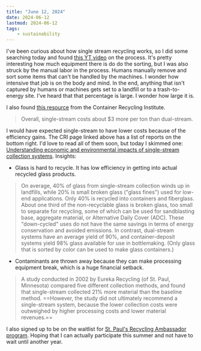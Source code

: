 ```yaml
---
title: "June 12, 2024"
date: 2024-06-12
lastmod: 2024-06-12
tags:
    - sustainability
---
```


I've been curious about how single stream recycling works, so I did some searching today and found [this YT video](https://www.youtube.com/watch?v=_GP3JuiX5BY&ab_channel=WM) on the process. It's pretty interesting how much equipment there is do do the sorting, but I was also struck by the manual labor in the process. Humans manually remove and sort some items that can't be handled by the machines. I wonder how intensive that job is on the body and mind. In the end, anything that isn't captured by humans or machines gets set to a landfill or to a trash-to-energy site. I've heard that that percentage is large. I wonder how large it is.

I also found [this resource](https://www.container-recycling.org/index.php/issues/single-stream-recycling) from the Container Recycling Institute.

> Overall, single-stream costs about $3 more per ton than dual-stream.

I would have expected single-stream to have lower costs because of the efficiency gains. The CRI page linked above has a list of reports on the bottom right. I'd love to read all of them soon, but today I skimmed one: [Understanding economic and environmental impacts of single-stream collection systems](https://www.container-recycling.org/assets/pdfs/reports/2009-SingleStream.pdf). Insights:

- Glass is hard to recycle. It has low efficiency in getting into actual recycled glass products.

> On average, 40% of glass from single-stream collection winds up in landfills, while 20% is small broken glass ("glass fines") used for low-end applications. Only 40% is recycled into containers and fiberglass. About one third of the non-recyclable glass is broken glass, too small to separate for recycling, some of which can be used for sandblasting base, aggregate material, or Alternative Daily Cover (ADC). These "down-cycled" uses do not have the same savings in terms of energy conservation and avoided emissions. In contrast, dual-stream systems have an average yield of 90%, and container-deposit systems yield 98% glass available for use in bottlemaking. (Only glass that is sorted by color can be used to make glass containers.)

- Contaminants are thrown away because they can make processing equipment break, which is a huge financial setback.

> A study conducted in 2002 by Eureka Recycling (of St. Paul, Minnesota) compared five different collection methods, and found that single-stream collected 21% more material than the baseline method. ==However, the study did not ultimately recommend a single-stream system, because the lower collection costs were outweighed by higher processing costs and lower material revenues.==

I also signed up to be on the waitlist for [St. Paul's Recycling Ambassador program](https://www.ramseycounty.us/residents/recycling-waste/education/recycling-ambassador-program). Hoping that I can actually participate this summer and not have to wait until another year.
